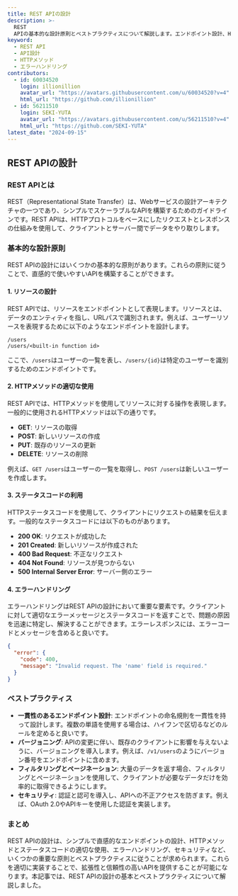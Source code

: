 ```yaml
---
title: REST APIの設計
description: >-
  REST
  APIの基本的な設計原則とベストプラクティスについて解説します。エンドポイント設計、HTTPメソッドの使い方、エラーハンドリングなど、効率的で拡張性のあるAPIを作成するためのガイドです。
keyword:
  - REST API
  - API設計
  - HTTPメソッド
  - エラーハンドリング
contributors:
  - id: 60034520
    login: illionillion
    avatar_url: "https://avatars.githubusercontent.com/u/60034520?v=4"
    html_url: "https://github.com/illionillion"
  - id: 56211510
    login: SEKI-YUTA
    avatar_url: "https://avatars.githubusercontent.com/u/56211510?v=4"
    html_url: "https://github.com/SEKI-YUTA"
latest_date: "2024-09-15"
---
```


## REST APIの設計

### REST APIとは

REST（Representational State Transfer）は、Webサービスの設計アーキテクチャの一つであり、シンプルでスケーラブルなAPIを構築するためのガイドラインです。REST APIは、HTTPプロトコルをベースにしたリクエストとレスポンスの仕組みを使用して、クライアントとサーバー間でデータをやり取りします。

### 基本的な設計原則

REST APIの設計にはいくつかの基本的な原則があります。これらの原則に従うことで、直感的で使いやすいAPIを構築することができます。

#### 1. リソースの設計

REST APIでは、リソースをエンドポイントとして表現します。リソースとは、データのエンティティを指し、URLパスで識別されます。例えば、ユーザーリソースを表現するために以下のようなエンドポイントを設計します。

```
/users
/users/<built-in function id>
```

ここで、`/users`はユーザーの一覧を表し、`/users/{id}`は特定のユーザーを識別するためのエンドポイントです。

#### 2. HTTPメソッドの適切な使用

REST APIでは、HTTPメソッドを使用してリソースに対する操作を表現します。一般的に使用されるHTTPメソッドは以下の通りです。

- **GET**: リソースの取得
- **POST**: 新しいリソースの作成
- **PUT**: 既存のリソースの更新
- **DELETE**: リソースの削除

例えば、`GET /users`はユーザーの一覧を取得し、`POST /users`は新しいユーザーを作成します。

#### 3. ステータスコードの利用

HTTPステータスコードを使用して、クライアントにリクエストの結果を伝えます。一般的なステータスコードには以下のものがあります。

- **200 OK**: リクエストが成功した
- **201 Created**: 新しいリソースが作成された
- **400 Bad Request**: 不正なリクエスト
- **404 Not Found**: リソースが見つからない
- **500 Internal Server Error**: サーバー側のエラー

#### 4. エラーハンドリング

エラーハンドリングはREST APIの設計において重要な要素です。クライアントに対して適切なエラーメッセージとステータスコードを返すことで、問題の原因を迅速に特定し、解決することができます。エラーレスポンスには、エラーコードとメッセージを含めると良いです。

```json
{
  "error": {
    "code": 400,
    "message": "Invalid request. The 'name' field is required."
  }
}
```

### ベストプラクティス

- **一貫性のあるエンドポイント設計**: エンドポイントの命名規則を一貫性を持って設計します。複数の単語を使用する場合は、ハイフンで区切るなどのルールを定めると良いです。
- **バージョニング**: APIの変更に伴い、既存のクライアントに影響を与えないように、バージョニングを導入します。例えば、`/v1/users`のようにバージョン番号をエンドポイントに含めます。
- **フィルタリングとページネーション**: 大量のデータを返す場合、フィルタリングとページネーションを使用して、クライアントが必要なデータだけを効率的に取得できるようにします。
- **セキュリティ**: 認証と認可を導入し、APIへの不正アクセスを防ぎます。例えば、OAuth 2.0やAPIキーを使用した認証を実装します。

### まとめ

REST APIの設計は、シンプルで直感的なエンドポイントの設計、HTTPメソッドとステータスコードの適切な使用、エラーハンドリング、セキュリティなど、いくつかの重要な原則とベストプラクティスに従うことが求められます。これらを適切に実装することで、拡張性と信頼性の高いAPIを提供することが可能になります。本記事では、REST APIの設計の基本とベストプラクティスについて解説しました。
